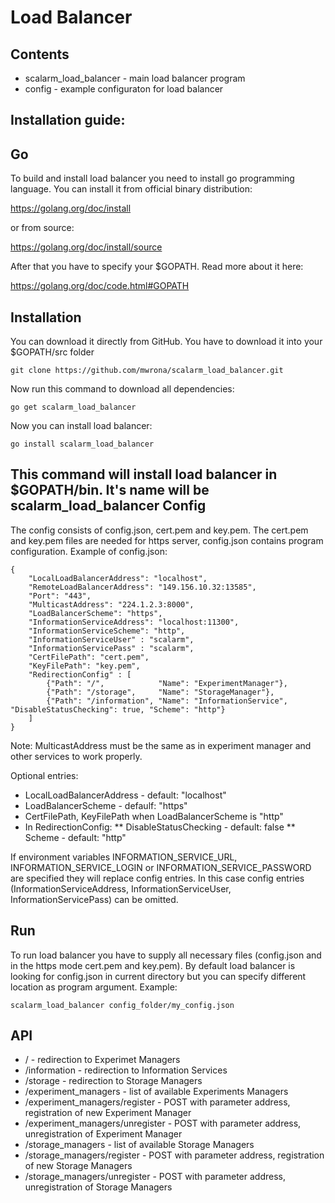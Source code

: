 Load Balancer 
============ 
Contents 
---------- 
* scalarm_load_balancer - main load balancer program  
* config - example configuraton for load balancer 

Installation guide: 
---------------------- 
Go 
-- 
To build and install load balancer you need to install go programming language. 
You can install it from official binary distribution: 

https://golang.org/doc/install

or from source: 

https://golang.org/doc/install/source 

After that you have to specify your $GOPATH. Read more about it here: 

https://golang.org/doc/code.html#GOPATH 

Installation 
-------------- 
You can download it directly from GitHub. You have to download it into your $GOPATH/src folder 
``` 
git clone https://github.com/mwrona/scalarm_load_balancer.git 
``` 
Now run this command to download all dependencies: 
``` 
go get scalarm_load_balancer 
``` 
Now you can install load balancer: 
```` 
go install scalarm_load_balancer
```` 
This command will install load balancer in $GOPATH/bin. It's name will be scalarm_load_balancer 
Config 
-------- 
The config consists of config.json, cert.pem and key.pem. The cert.pem and key.pem files are needed for https server, config.json contains program configuration. 
Example of config.json:
````
{
	"LocalLoadBalancerAddress": "localhost",
	"RemoteLoadBalancerAddress": "149.156.10.32:13585",
	"Port": "443",
	"MulticastAddress": "224.1.2.3:8000", 
	"LoadBalancerScheme": "https",
	"InformationServiceAddress": "localhost:11300",
	"InformationServiceScheme": "http",
	"InformationServiceUser" : "scalarm",
	"InformationServicePass" : "scalarm",
	"CertFilePath": "cert.pem",
	"KeyFilePath": "key.pem",
	"RedirectionConfig" : [
		{"Path": "/", 			 "Name": "ExperimentManager"},
		{"Path": "/storage", 	 "Name": "StorageManager"},
		{"Path": "/information", "Name": "InformationService", "DisableStatusChecking": true, "Scheme": "http"}
	]
}

````
Note: MulticastAddress must be the same as in experiment manager and other services to work properly.

Optional entries:
* LocalLoadBalancerAddress - default: "localhost"
* LoadBalancerScheme - defaulf: "https"
* CertFilePath, KeyFilePath when LoadBalancerScheme is "http"
* In RedirectionConfig: 
** DisableStatusChecking - default: false
** Scheme - default: "http"

If environment variables INFORMATION_SERVICE_URL, INFORMATION_SERVICE_LOGIN or INFORMATION_SERVICE_PASSWORD are specified they will replace config entries. In this case config entries (InformationServiceAddress, InformationServiceUser, InformationServicePass) can be omitted.

Run 
---- 
To run load balancer you have to supply all necessary files (config.json and in the https mode cert.pem and key.pem). By default load balancer is looking for config.json in current directory but you can specify different location as program argument. Example:
```
scalarm_load_balancer config_folder/my_config.json
```
API
-----
* / - redirection to Experimet Managers
* /information - redirection to Information Services
* /storage - redirection to Storage Managers
* /experiment_managers - list of available Experiments Managers
* /experiment_managers/register - POST with parameter address, registration of new Experiment Manager
* /experiment_managers/unregister - POST with parameter address, unregistration of Experiment Manager
* /storage_managers - list of available Storage Managers
* /storage_managers/register - POST with parameter address, registration of new Storage Managers
* /storage_managers/unregister - POST with parameter address, unregistration of Storage Managers
